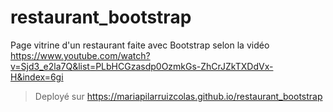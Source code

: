 # restaurant_bootstrap
Page vitrine d'un restaurant faite avec Bootstrap selon la vidéo https://www.youtube.com/watch?v=Sjd3_e2la7Q&list=PLbHCGzasdp0OzmkGs-ZhCrJZkTXDdVx-H&index=6gi
>Deployé sur https://mariapilarruizcolas.github.io/restaurant_bootstrap